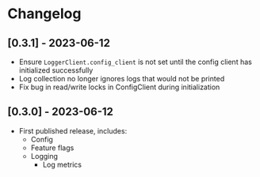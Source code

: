 # Changelog

## [0.3.1] - 2023-06-12

- Ensure `LoggerClient.config_client` is not set until the config client has initialized successfully
- Log collection no longer ignores logs that would not be printed
- Fix bug in read/write locks in ConfigClient during initialization

## [0.3.0] - 2023-06-12

- First published release, includes:
  - Config
  - Feature flags
  - Logging
    - Log metrics
